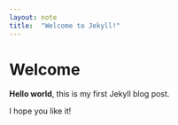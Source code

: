 ```yaml
---
layout: note
title:  "Welcome to Jekyll!"
---
```


# Welcome

**Hello world**, this is my first Jekyll blog post.

I hope you like it!